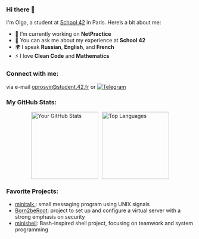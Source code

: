 ### Hi there 👋

I'm Olga, a student at [School 42](https://www.42.fr/) in Paris. Here’s a bit about me:

- 🔭 I’m currently working on **NetPractice**
- 💬 You can ask me about my experience at **School 42**
- 🌍 I speak **Russian**, **English**, and **French**
- ⚡ I love **Clean Code** and **Mathematics**


### Connect with me:
via e-mail [oprosvir@student.42.fr](mailto:oprosvir@student.42.fr) or 
[![Telegram](https://img.shields.io/badge/-Telegram-blue?style=flat&logo=telegram)](https://t.me/scoundrella)

### My GitHub Stats:

<div style="display: flex; justify-content: center; align-items: center;">

<img src="https://github-readme-stats.vercel.app/api?username=prosviriakova&show_icons=true&theme=tokyonight&hide_border=true" alt="Your GitHub Stats" style="height: 180px; margin-right: 10px;"/>

<img src="https://github-readme-stats.vercel.app/api/top-langs/?username=prosviriakova&theme=tokyonight&layout=compact&hide_border=true" alt="Top Languages" style="height: 180px;"/>

</div>


### Favorite Projects:

- [minitalk ](https://github.com/prosviriakova/minitalk): small messaging program using UNIX signals
- [Born2beRoot](https://github.com/prosviriakova/born2beroot): project to set up and configure a virtual server with a strong emphasis on security
- [minishell](https://github.com/prosviriakova/minishell): Bash-inspired shell project, focusing on teamwork and system programming

<!--
**Scoundrella/Scoundrella** is a ✨ _special_ ✨ repository because its `README.md` (this file) appears on your GitHub profile.
[![LinkedIn](https://img.shields.io/badge/-LinkedIn-blue?style=flat&logo=linkedin)](https://www.linkedin.com/in/yourprofile/)
- 🌱 I’m currently learning ✨ **C** ✨
-->

